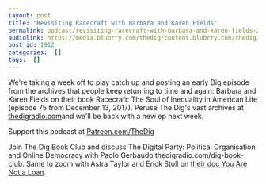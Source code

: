 ```yaml
---
layout: post
title: "Revisiting Racecraft with Barbara and Karen Fields"
permalink: podcast/revisiting-racecraft-with-barbara-and-karen-fields-2
audiolink: https://media.blubrry.com/thedig/content.blubrry.com/thedig/The_Dig-EP_295-Fields.mp3
post_id: 1912
categories:  []
tags:  []
---
```


We're taking a week off to play catch up and posting an early Dig episode from the archives that people keep returning to time and again: Barbara and Karen Fields on their book 
Racecraft: The Soul of Inequality in American Life (episode 75 from December 13, 2017). Peruse The Dig's vast archives at 
[thedigradio.com](http://thedigradio.com)and we'll be back with a new ep next week.

Support this podcast at 
[Patreon.com/TheDig](http://Patreon.com/TheDig)

Join The Dig Book Club and discuss The Digital Party: Political Organisation and Online Democracy with Paolo Gerbaudo thedigradio.com/dig-book-club. Same to zoom with Astra Taylor and Erick Stoll on 
[their doc 
You Are Not a Loan](https://theintercept.com/2021/01/25/student-debt-you-are-not-a-loan-film/).